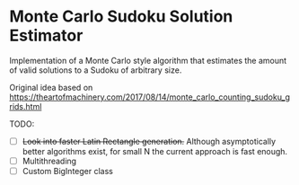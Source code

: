 # Monte Carlo Sudoku Solution Estimator

Implementation of a Monte Carlo style algorithm that estimates the amount of valid solutions to a Sudoku of arbitrary size.

Original idea based on <a>https://theartofmachinery.com/2017/08/14/monte_carlo_counting_sudoku_grids.html</a>

TODO:

* [ ] ~~Look into faster Latin Rectangle generation.~~ Although asymptotically better algorithms exist, for small N the current approach is fast enough.
* [ ] Multithreading
* [ ] Custom BigInteger class
